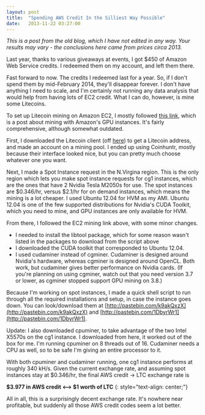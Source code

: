 ```yaml
---
layout: post
title:  "Spending AWS Credit In the Silliest Way Possible"
date:   2013-11-22 03:27:00
---
```

*This is a post from the old blog, which I have not edited in any way.
Your results may vary - the conclusions here came from prices circa 2013.*


Last year, thanks to various giveaways at events, I got $450 of Amazon Web Service credits. I redeemed them on my account, and left them there.


Fast forward to now. The credits I redeemed last for a year. So, if I don't spend them by mid-February 2014, they'll disappear forever. I don't have anything I need to scale, and I'm certainly not running any data analysis that would help from having lots of EC2 credit. What I can do, however, is mine some Litecoins.


To set up Litecoin mining on Amazon EC2, I mostly followed [this link](https://bitcointalk.org/index.php?topic=169377.0), which is a post about mining with Amazon's GPU instances. It's fairly comprehensive, although somewhat outdated.


First, I downloaded the Litecoin client (off [here](https://litecoin.org/)) to get a Litecoin address, and made an account on a mining pool. I ended up using Coinhuntr, mostly because their interface looked nice, but you can pretty much choose whatever one you want.


Next, I made a Spot Instance request in the N.Virgina region. This is the only region which lets you make spot instance requests for cg1 instances, which are the ones that have 2 Nvidia Tesla M2050s for use. The spot instances are $0.346/hr, versus $2.1/hr for on demand instances, which means the mining is a lot cheaper. I used Ubuntu 12.04 for HVM as my AMI. Ubuntu 12.04 is one of the few supported distributions for Nvidia's CUDA Toolkit, which you need to mine, and GPU instances are only available for HVM.


From there, I followed the EC2 mining link above, with some minor changes.

- I needed to install the libtool package, which for some reason wasn't listed in the packages to download from the script above
- I downloaded the CUDA toolkit that corresponded to Ubuntu 12.04.
- I used cudaminer instead of cgminer. Cudaminer is designed around Nvidia's hardware, whereas cgminer is designed around OpenCL. Both work, but cudaminer gives better performance on Nvidia cards. (If you're planning on using cgminer, watch out that you need version 3.7 or lower, as cgminer stopped support GPU mining on 3.8.)

Because I'm working on spot instances, I made a quick shell script to run through all the required installations and setup, in case the instance goes down. You can look/download them at [http://pastebin.com/k9akQxzX](http://pastebin.com/k9akQxzX) and [http://pastebin.com/1DbyrWr1](http://pastebin.com/1DbyrWr1).


Update: I also downloaded cpuminer, to take advantage of the two Intel X5570s on the cg1 instance. I downloaded from here, it worked out of the box for me. I'm running cpuminer on 8 threads out of 16. Cudaminer needs a CPU as well, so to be safe I'm giving an entire processor to it.


With both cpuminer and cudaminer running, one cg1 instance performs at roughly 340 kH/s. Given the current exchange rate, and assuming spot instances stay at $0.346/hr, the final AWS credit -> LTC exchange rate is

**$3.977 in AWS credit <--> $1 worth of LTC**
{: style="text-align: center;"}


All in all, this is a surprisingly decent exchange rate. It's nowhere near profitable, but suddenly all those AWS credit codes seem a lot better.

